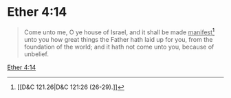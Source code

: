 # Ether 4:14

> Come unto me, O ye house of Israel, and it shall be made <u>manifest</u>[^a] unto you how great things the Father hath laid up for you, from the foundation of the world; and it hath not come unto you, because of unbelief.

[Ether 4:14](https://www.churchofjesuschrist.org/study/scriptures/bofm/ether/4?lang=eng&id=p14#p14)


[^a]: [[D&C 121.26|D&C 121:26 (26-29).]]

